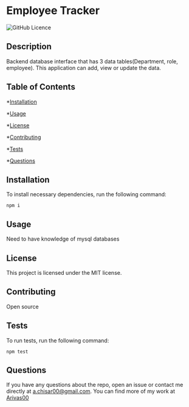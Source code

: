# Employee Tracker
![GitHub Licence](https://img.shields.io/badge/License-MIT-yellow.svg)

## Description

Backend database interface that has 3 data tables(Department, role, employee). This application can add, view or update the data.

## Table of Contents

*[Installation](#installation)

*[Usage](#usage)

*[License](#license)

*[Contributing](#contributing)

*[Tests](#tests)

*[Questions](#questions)

## Installation

To install necessary dependencies, run the following command:

```
npm i
```

## Usage

Need to have knowledge of mysql databases

## License

This project is licensed under the MIT license.

## Contributing

Open source

## Tests

To run tests, run the following command:

```
npm test
```

## Questions

If you have any questions about the repo, open an issue or contact me directly at <a.chisar00@gmail.com>. You can find more of my work at [Arivas00](https://github.com/Arivas00)
